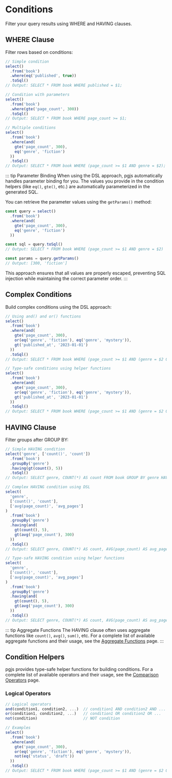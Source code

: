 # Conditions

Filter your query results using WHERE and HAVING clauses.

## WHERE Clause

Filter rows based on conditions:

```typescript
// Simple condition
select()
  .from('book')
  .where(eq('published', true))
  .toSql()
// Output: SELECT * FROM book WHERE published = $1;

// Condition with parameters
select()
  .from('book')
  .where(gte('page_count', 300))
  .toSql()
// Output: SELECT * FROM book WHERE page_count >= $1;

// Multiple conditions
select()
  .from('book')
  .where(and(
    gte('page_count', 300),
    eq('genre', 'fiction')
  ))
  .toSql()
// Output: SELECT * FROM book WHERE (page_count >= $1 AND genre = $2);
```

::: tip Parameter Binding
When using the DSL approach, pgjs automatically handles parameter binding for you. The values you provide in the condition helpers (like `eq()`, `gte()`, etc.) are automatically parameterized in the generated SQL.

You can retrieve the parameter values using the `getParams()` method:

```typescript
const query = select()
  .from('book')
  .where(and(
    gte('page_count', 300),
    eq('genre', 'fiction')
  ))

const sql = query.toSql()
// Output: SELECT * FROM book WHERE (page_count >= $1 AND genre = $2)

const params = query.getParams()
// Output: [300, 'fiction']
```

This approach ensures that all values are properly escaped, preventing SQL injection while maintaining the correct parameter order.
:::

## Complex Conditions

Build complex conditions using the DSL approach:

```typescript
// Using and() and or() functions
select()
  .from('book')
  .where(and(
    gte('page_count', 300),
    or(eq('genre', 'fiction'), eq('genre', 'mystery')),
    gt('published_at', '2023-01-01')
  ))
  .toSql()
// Output: SELECT * FROM book WHERE (page_count >= $1 AND (genre = $2 OR genre = $3) AND published_at > $4);

// Type-safe conditions using helper functions
select()
  .from('book')
  .where(and(
    gte('page_count', 300),
    or(eq('genre', 'fiction'), eq('genre', 'mystery')),
    gt('published_at', '2023-01-01')
  ))
  .toSql()
// Output: SELECT * FROM book WHERE (page_count >= $1 AND (genre = $2 OR genre = $3) AND published_at > $4);
```

## HAVING Clause

Filter groups after GROUP BY:

```typescript
// Simple HAVING condition
select('genre', ['count()', 'count'])
  .from('book')
  .groupBy('genre')
  .having(gt(count(), 5))
  .toSql()
// Output: SELECT genre, COUNT(*) AS count FROM book GROUP BY genre HAVING COUNT(*) > $1;

// Complex HAVING condition using DSL
select(
  'genre',
  ['count()', 'count'],
  ['avg(page_count)', 'avg_pages']
)
  .from('book')
  .groupBy('genre')
  .having(and(
    gt(count(), 5),
    gt(avg('page_count'), 300)
  ))
  .toSql()
// Output: SELECT genre, COUNT(*) AS count, AVG(page_count) AS avg_pages FROM book GROUP BY genre HAVING (COUNT(*) > $1 AND AVG(page_count) > $2);

// Type-safe HAVING condition using helper functions
select(
  'genre',
  ['count()', 'count'],
  ['avg(page_count)', 'avg_pages']
)
  .from('book')
  .groupBy('genre')
  .having(and(
    gt(count(), 5),
    gt(avg('page_count'), 300)
  ))
  .toSql()
// Output: SELECT genre, COUNT(*) AS count, AVG(page_count) AS avg_pages FROM book GROUP BY genre HAVING (COUNT(*) > $1 AND AVG(page_count) > $2);
```

::: tip Aggregate Functions
The HAVING clause often uses aggregate functions like `count()`, `avg()`, `sum()`, etc. For a complete list of available aggregate functions and their usage, see the [Aggregate Functions](/select/aggregates) page.
:::

## Condition Helpers

pgjs provides type-safe helper functions for building conditions. For a complete list of available operators and their usage, see the [Comparison Operators](/select/operators) page.

### Logical Operators

```typescript
// Logical operators
and(condition1, condition2, ...)  // condition1 AND condition2 AND ...
or(condition1, condition2, ...)   // condition1 OR condition2 OR ...
not(condition)                    // NOT condition

// Examples
select()
  .from('book')
  .where(and(
    gte('page_count', 300),
    or(eq('genre', 'fiction'), eq('genre', 'mystery')),
    not(eq('status', 'draft'))
  ))
  .toSql()
// Output: SELECT * FROM book WHERE (page_count >= $1 AND (genre = $2 OR genre = $3) AND NOT status = $4);
``` 